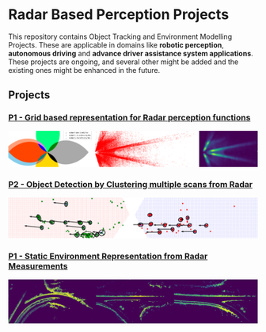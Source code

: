 # Radar Based Perception Projects
This repository contains Object Tracking and Environment Modelling Projects. These are applicable in domains like **robotic perception**, **autonomous driving** and **advance driver assistance system applications**. These projects are ongoing, and several other might be added and the existing ones might be enhanced in the future.

## Projects

### [P1 - Grid based representation for Radar perception functions](https://github.com/UditBhaskar19/ENVIRONMENT_REPRESENTATION_USING_RADAR/tree/main/P1_grid_based_representation_for_radar_perception_functions)
[![](https://github.com/UditBhaskar19/ENVIRONMENT_REPRESENTATION_USING_RADAR/blob/main/readme_artifacts/P1_cover.PNG)](https://github.com/UditBhaskar19/ENVIRONMENT_REPRESENTATION_USING_RADAR/tree/main/P1_grid_based_representation_for_radar_perception_functions)


### [P2 - Object Detection by Clustering multiple scans from Radar](https://github.com/UditBhaskar19/ENVIRONMENT_REPRESENTATION_USING_RADAR/tree/main/P2_object_detection_by_clustering_multiple_scans_from_radar)
[![](https://github.com/UditBhaskar19/ENVIRONMENT_REPRESENTATION_USING_RADAR/blob/main/readme_artifacts/P2_cover.PNG)](https://github.com/UditBhaskar19/ENVIRONMENT_REPRESENTATION_USING_RADAR/tree/main/P2_object_detection_by_clustering_multiple_scans_from_radar)


### [P1 - Static Environment Representation from Radar Measurements](https://github.com/UditBhaskar19/ENVIRONMENT_REPRESENTATION_USING_RADAR/tree/main/P1_static_environment_representation)
[![](https://github.com/UditBhaskar19/ENVIRONMENT_REPRESENTATION_USING_RADAR/blob/main/readme_artifacts/cover_img.PNG)](https://github.com/UditBhaskar19/ENVIRONMENT_REPRESENTATION_USING_RADAR/tree/main/P1_static_environment_representation)
